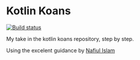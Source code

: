 # Kotlin Koans

[![Build status](https://travis-ci.org/cprieto/kt-koans.svg?branch=master)](https://travis-ci.org/cprieto/kt-koans)

My take in the kotlin koans repository, step by step.

Using the excelent guidance by [Nafiul Islam](http://nafiulis.me/kotlin-koans-i.html)
